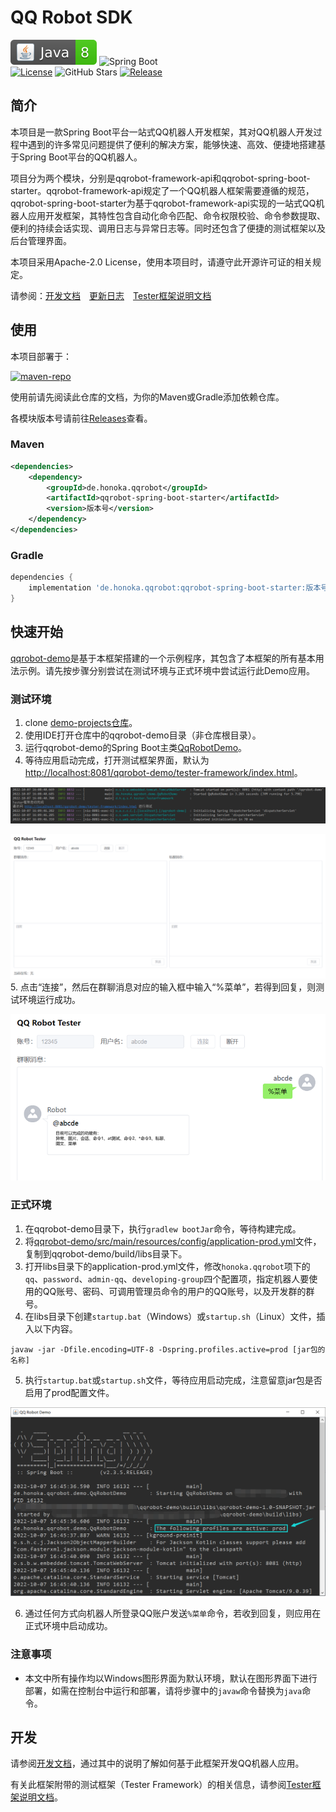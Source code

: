 # QQ Robot SDK
![Java](./docs/img/Java-8-brightgreen.svg)
![Spring Boot](https://img.shields.io/badge/Spring%20Boot-2.7.5-brightgreen?logo=Spring)<br />
[![License](https://img.shields.io/github/license/kosaka-bun/qqrobot-sdk?label=License&color=blue&logo=GitHub)](./LICENSE)
![GitHub Stars](https://img.shields.io/github/stars/kosaka-bun/qqrobot-sdk?label=Stars&logo=GitHub&style=flat)
[![Release](https://img.shields.io/github/release/kosaka-bun/qqrobot-sdk?label=Release&logo=GitHub)](../../releases)

## 简介
本项目是一款Spring Boot平台一站式QQ机器人开发框架，其对QQ机器人开发过程中遇到的许多常见问题提供了便利的解决方案，能够快速、高效、便捷地搭建基于Spring Boot平台的QQ机器人。

项目分为两个模块，分别是qqrobot-framework-api和qqrobot-spring-boot-starter。qqrobot-framework-api规定了一个QQ机器人框架需要遵循的规范，qqrobot-spring-boot-starter为基于qqrobot-framework-api实现的一站式QQ机器人应用开发框架，其特性包含自动化命令匹配、命令权限校验、命令参数提取、便利的持续会话实现、调用日志与异常日志等。同时还包含了便捷的测试框架以及后台管理界面。

本项目采用Apache-2.0 License，使用本项目时，请遵守此开源许可证的相关规定。

请参阅：[开发文档](./docs/development.md)&emsp;[更新日志](./docs/changelog.md)&emsp;[Tester框架说明文档](./docs/tester-framework.md)

## 使用
本项目部署于：

[![maven-repo](https://github-readme-stats.vercel.app/api/pin/?username=kosaka-bun&repo=maven-repo)](https://github.com/kosaka-bun/maven-repo)

使用前请先阅读此仓库的文档，为你的Maven或Gradle添加依赖仓库。

各模块版本号请前往[Releases](../../releases)查看。

### Maven
```xml
<dependencies>
    <dependency>
        <groupId>de.honoka.qqrobot</groupId>
        <artifactId>qqrobot-spring-boot-starter</artifactId>
        <version>版本号</version>
    </dependency>
</dependencies>
```

### Gradle
```groovy
dependencies {
    implementation 'de.honoka.qqrobot:qqrobot-spring-boot-starter:版本号'
}
```

## 快速开始
[qqrobot-demo](https://github.com/kosaka-bun/demo-projects/tree/master/qqrobot-demo)是基于本框架搭建的一个示例程序，其包含了本框架的所有基本用法示例。请先按步骤分别尝试在测试环境与正式环境中尝试运行此Demo应用。

### 测试环境
1. clone [demo-projects仓库](https://github.com/kosaka-bun/demo-projects)。
2. 使用IDE打开仓库中的qqrobot-demo目录（非仓库根目录）。
3. 运行qqrobot-demo的Spring Boot主类[QqRobotDemo](https://github.com/kosaka-bun/demo-projects/tree/master/qqrobot-demo/src/main/java/de/honoka/qqrobot/demo/QqRobotDemo.java)。
4. 等待应用启动完成，打开测试框架界面，默认为[http://localhost:8081/qqrobot-demo/tester-framework/index.html](http://localhost:8081/qqrobot-demo/tester-framework/index.html)。

![](./docs/img/1.png)

![](./docs/img/2.png)
5. 点击“连接”，然后在群聊消息对应的输入框中输入“%菜单”，若得到回复，则测试环境运行成功。

![](./docs/img/3.png)

### 正式环境
1. 在qqrobot-demo目录下，执行`gradlew bootJar`命令，等待构建完成。
2. 将[qqrobot-demo/src/main/resources/config/application-prod.yml](https://github.com/kosaka-bun/demo-projects/tree/master/qqrobot-demo/src/main/resources/config/application-prod.yml)文件，复制到qqrobot-demo/build/libs目录下。
3. 打开libs目录下的application-prod.yml文件，修改`honoka.qqrobot`项下的`qq`、`password`、`admin-qq`、`developing-group`四个配置项，指定机器人要使用的QQ账号、密码、可调用管理员命令的用户的QQ账号，以及开发群的群号。
4. 在libs目录下创建`startup.bat`（Windows）或`startup.sh`（Linux）文件，插入以下内容。
```shell
javaw -jar -Dfile.encoding=UTF-8 -Dspring.profiles.active=prod [jar包的名称]
```
5. 执行`startup.bat`或`startup.sh`文件，等待应用启动完成，注意留意jar包是否启用了prod配置文件。

![](./docs/img/4.png)

6. 通过任何方式向机器人所登录QQ账户发送`%菜单`命令，若收到回复，则应用在正式环境中启动成功。

### 注意事项
- 本文中所有操作均以Windows图形界面为默认环境，默认在图形界面下进行部署，如需在控制台中运行和部署，请将步骤中的`javaw`命令替换为`java`命令。

## 开发
请参阅[开发文档](./docs/development.md)，通过其中的说明了解如何基于此框架开发QQ机器人应用。

有关此框架附带的测试框架（Tester Framework）的相关信息，请参阅[Tester框架说明文档](./docs/tester-framework.md)。
